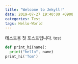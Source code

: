 ```yaml
---
title: "Welcome to Jekyll!"
date: 2019-07-27 19:40:00 +0900
categories: Test
tags: Hello-World
---
```

테스트용 첫 포스트입니다.
test
```python
def print_hi(name):
  print("hello", name)
print_hi('Tom')
```

